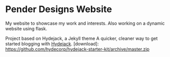 # Pender Designs Website

My website to showcase my work and interests. Also working on a dynamic website using flask.

Project based on Hydejack, a Jekyll theme
A quicker, cleaner way to get started blogging with [Hydejack](https://hydejack.com/).
[download]: https://github.com/hydecorp/hydejack-starter-kit/archive/master.zip
